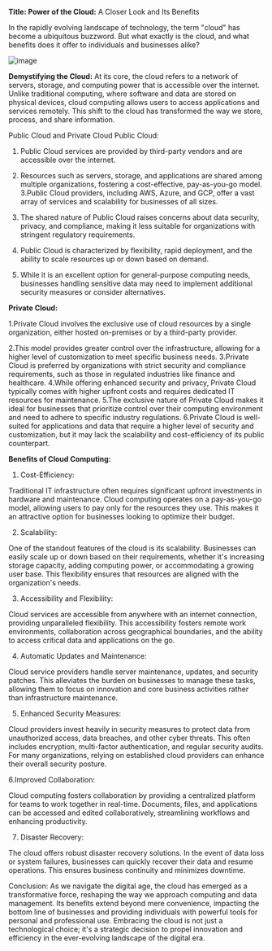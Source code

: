 **Title: Power of the Cloud:** A Closer Look and Its Benefits

In the rapidly evolving landscape of technology, the term "cloud" has become a ubiquitous buzzword. But what exactly is the cloud, and what benefits does it offer to individuals and businesses alike?

![image](https://github.com/rogerbarrow/aws-devops-zero-to-hero/assets/46138186/37041089-3278-4967-a39c-61b61b585b87)

**Demystifying the Cloud:**
At its core, the cloud refers to a network of servers, storage, and computing power that is 
accessible over the internet. Unlike traditional computing, where software and data are stored on physical
devices, cloud computing allows users to access applications and services remotely. This shift to the 
cloud has transformed the way we store, process, and share information.

Public Cloud and Private Cloud
Public Cloud:

1. Public Cloud services are provided by third-party vendors and are accessible over the internet.
2. Resources such as servers, storage, and applications are shared among multiple organizations, fostering a cost-effective, pay-as-you-go model.
3.Public Cloud providers, including AWS, Azure, and GCP, offer a vast array of services and scalability for businesses of all sizes.

4. The shared nature of Public Cloud raises concerns about data security, privacy, and compliance, making it less suitable for organizations with stringent regulatory requirements.
5. Public Cloud is characterized by flexibility, rapid deployment, and the ability to scale resources up or down based on demand.
6. While it is an excellent option for general-purpose computing needs, businesses handling sensitive data may need to implement additional security measures or consider alternatives.


**Private Cloud:**

1.Private Cloud involves the exclusive use of cloud resources by a single organization, either hosted on-premises or by a third-party provider.

2.This model provides greater control over the infrastructure, allowing for a higher level of customization to meet specific business needs.
3.Private Cloud is preferred by organizations with strict security and compliance requirements, such as those in regulated industries like finance and healthcare.
4.While offering enhanced security and privacy, Private Cloud typically comes with higher upfront costs and requires dedicated IT resources for maintenance.
5.The exclusive nature of Private Cloud makes it ideal for businesses that prioritize control over their computing environment and need to adhere to specific industry regulations.
6.Private Cloud is well-suited for applications and data that require a higher level of security and customization, but it may lack the scalability and cost-efficiency of its public counterpart.


**Benefits of Cloud Computing:**
1.   Cost-Efficiency:

Traditional IT infrastructure often requires significant upfront investments in hardware and maintenance. Cloud computing operates on a pay-as-you-go model, allowing users to pay only for the resources they use. This makes it an attractive option for businesses looking to optimize their budget.

2. Scalability:

One of the standout features of the cloud is its scalability. Businesses can easily scale up or down based on their requirements, whether it's increasing storage capacity, adding computing power, or accommodating a growing user base. This flexibility ensures that resources are aligned with the organization's needs.

3. Accessibility and Flexibility:

Cloud services are accessible from anywhere with an internet connection, providing unparalleled flexibility. This accessibility fosters remote work environments, collaboration across geographical boundaries, and the ability to access critical data and applications on the go.

4. Automatic Updates and Maintenance:

Cloud service providers handle server maintenance, updates, and security patches. This alleviates the burden on businesses to manage these tasks, allowing them to focus on innovation and core business activities rather than infrastructure maintenance.

5. Enhanced Security Measures:

Cloud providers invest heavily in security measures to protect data from unauthorized access, data breaches, and other cyber threats. This often includes encryption, multi-factor authentication, and regular security audits. For many organizations, relying on established cloud providers can enhance their overall security posture.

6.Improved Collaboration:

Cloud computing fosters collaboration by providing a centralized platform for teams to work together in real-time. Documents, files, and applications can be accessed and edited collaboratively, streamlining workflows and enhancing productivity.

7. Disaster Recovery:

The cloud offers robust disaster recovery solutions. In the event of data loss or system failures, businesses can quickly recover their data and resume operations. This ensures business continuity and minimizes downtime.


Conclusion:
As we navigate the digital age, the cloud has emerged as a transformative force, reshaping the way we approach computing and data management. Its benefits extend beyond mere convenience, impacting the bottom line of businesses and providing individuals with powerful tools for personal and professional use. Embracing the cloud is not just a technological choice; it's a strategic decision to propel innovation and efficiency in the ever-evolving landscape of the digital era.
